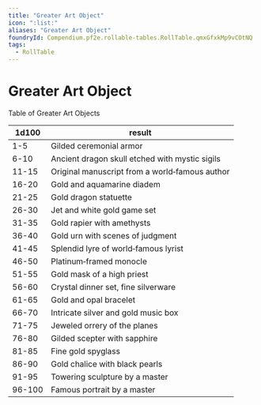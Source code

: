 ```yaml
---
title: "Greater Art Object"
icon: ":list:"
aliases: "Greater Art Object"
foundryId: Compendium.pf2e.rollable-tables.RollTable.qmxGfxkMp9vCOtNQ
tags:
  - RollTable
---
```


# Greater Art Object
Table of Greater Art Objects

| 1d100 | result |
|------|--------|
| 1-5 | Gilded ceremonial armor |
| 6-10 | Ancient dragon skull etched with mystic sigils |
| 11-15 | Original manuscript from a world‑famous author |
| 16-20 | Gold and aquamarine diadem |
| 21-25 | Gold dragon statuette |
| 26-30 | Jet and white gold game set |
| 31-35 | Gold rapier with amethysts |
| 36-40 | Gold urn with scenes of judgment |
| 41-45 | Splendid lyre of world‑famous lyrist |
| 46-50 | Platinum‑framed monocle |
| 51-55 | Gold mask of a high priest |
| 56-60 | Crystal dinner set, fine silverware |
| 61-65 | Gold and opal bracelet |
| 66-70 | Intricate silver and gold music box |
| 71-75 | Jeweled orrery of the planes |
| 76-80 | Gilded scepter with sapphire |
| 81-85 | Fine gold spyglass |
| 86-90 | Gold chalice with black pearls |
| 91-95 | Towering sculpture by a master |
| 96-100 | Famous portrait by a master |
